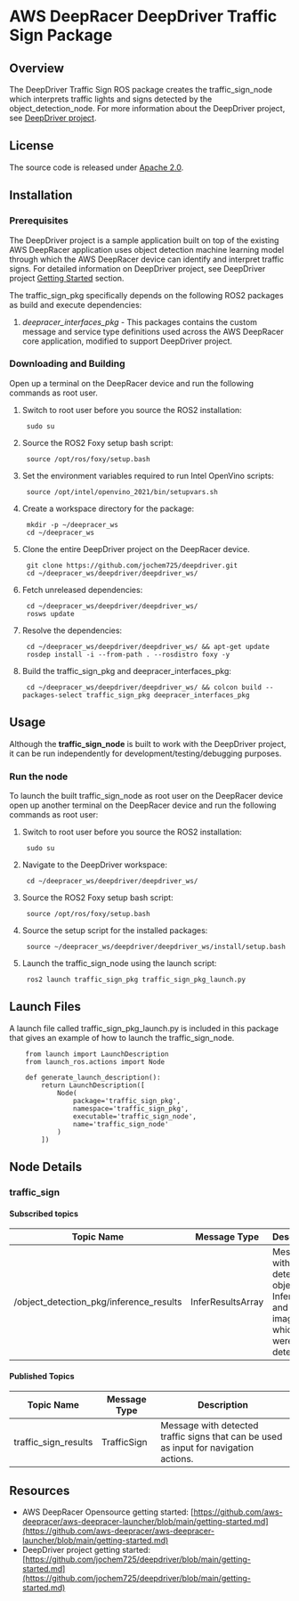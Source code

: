 # AWS DeepRacer DeepDriver Traffic Sign Package

## Overview

The DeepDriver Traffic Sign ROS package creates the traffic_sign_node which interprets traffic lights and signs detected by the object_detection_node. For more information about the DeepDriver project, see [DeepDriver project](https://github.com/jochem725/deepdriver).

## License

The source code is released under [Apache 2.0](https://aws.amazon.com/apache-2-0/).

## Installation

### Prerequisites

The DeepDriver project is a sample application built on top of the existing AWS DeepRacer application uses object detection machine learning model through which the AWS DeepRacer device can identify and interpret traffic signs. For detailed information on DeepDriver project, see DeepDriver project [Getting Started](https://github.com/jochem725/deepdriver/blob/main/getting-started.md) section.

The traffic_sign_pkg specifically depends on the following ROS2 packages as build and execute dependencies:

1. *deepracer_interfaces_pkg* - This packages contains the custom message and service type definitions used across the AWS DeepRacer core application, modified to support DeepDriver project.

### Downloading and Building

Open up a terminal on the DeepRacer device and run the following commands as root user.

1. Switch to root user before you source the ROS2 installation:

        sudo su

1. Source the ROS2 Foxy setup bash script:

        source /opt/ros/foxy/setup.bash 

1. Set the environment variables required to run Intel OpenVino scripts:

        source /opt/intel/openvino_2021/bin/setupvars.sh

1. Create a workspace directory for the package:

        mkdir -p ~/deepracer_ws
        cd ~/deepracer_ws

2. Clone the entire DeepDriver project on the DeepRacer device.

        git clone https://github.com/jochem725/deepdriver.git
        cd ~/deepracer_ws/deepdriver/deepdriver_ws/

3. Fetch unreleased dependencies:

        cd ~/deepracer_ws/deepdriver/deepdriver_ws/
        rosws update

4. Resolve the dependencies:

        cd ~/deepracer_ws/deepdriver/deepdriver_ws/ && apt-get update
        rosdep install -i --from-path . --rosdistro foxy -y

5. Build the traffic_sign_pkg and deepracer_interfaces_pkg:

        cd ~/deepracer_ws/deepdriver/deepdriver_ws/ && colcon build --packages-select traffic_sign_pkg deepracer_interfaces_pkg


## Usage

Although the **traffic_sign_node** is built to work with the DeepDriver project, it can be run independently for development/testing/debugging purposes.

### Run the node

To launch the built traffic_sign_node as root user on the DeepRacer device open up another terminal on the DeepRacer device and run the following commands as root user:

1. Switch to root user before you source the ROS2 installation:

        sudo su

2. Navigate to the DeepDriver workspace:

        cd ~/deepracer_ws/deepdriver/deepdriver_ws/

3. Source the ROS2 Foxy setup bash script:

        source /opt/ros/foxy/setup.bash 

4. Source the setup script for the installed packages:

        source ~/deepracer_ws/deepdriver/deepdriver_ws/install/setup.bash 

5. Launch the traffic_sign_node using the launch script:

        ros2 launch traffic_sign_pkg traffic_sign_pkg_launch.py

## Launch Files

A launch file called traffic_sign_pkg_launch.py is included in this package that gives an example of how to launch the traffic_sign_node.

        from launch import LaunchDescription
        from launch_ros.actions import Node

        def generate_launch_description():
            return LaunchDescription([
                Node(
                    package='traffic_sign_pkg',
                    namespace='traffic_sign_pkg',
                    executable='traffic_sign_node',
                    name='traffic_sign_node'
                )
            ])


## Node Details

### traffic_sign

#### Subscribed topics

| Topic Name | Message Type | Description |
|----------- | ------------ | ----------- |
|/object_detection_pkg/inference_results| InferResultsArray | Message with detected objects as InferResults and the image for which they were detected |

#### Published Topics

| Topic Name | Message Type | Description |
| ---------- | ------------ | ----------- |
|traffic_sign_results|TrafficSign|Message with detected traffic signs that can be used as input for navigation actions.|

## Resources

* AWS DeepRacer Opensource getting started: [https://github.com/aws-deepracer/aws-deepracer-launcher/blob/main/getting-started.md](https://github.com/aws-deepracer/aws-deepracer-launcher/blob/main/getting-started.md)
* DeepDriver project getting started: [https://github.com/jochem725/deepdriver/blob/main/getting-started.md](https://github.com/jochem725/deepdriver/blob/main/getting-started.md)